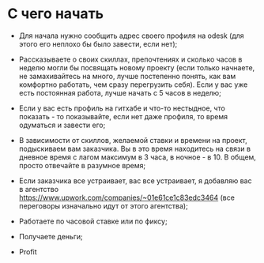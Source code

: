 # С чего начать

* Для начала нужно сообщить адрес своего профиля на odesk (для этого его неплохо бы было завести, если нет);

* Рассказываете о своих скиллах, препочтениях и сколько часов в неделю могли бы посвящать новому проекту (если только начнаете, не замахивайтесь на много, лучше постепенно понять, как вам комфортно работать, чем сразу перегрузить себя). Если у вас уже есть постоянная работа, лучше начать с 5 часов в неделю;

* Если у вас есть профиль на гитхабе и что-то нестыдное, что показать - то показывайте, если нет даже профиля, то время одуматься и завести его;

* В зависимости от скиллов, желаемой ставки и времени на проект, подыскиваем вам заказчика. Вы в это время находитесь на связи в дневное время с лагом максимум в 3 часа, в ночное - в 10. В общем, просто отвечайте в разумное время;

* Если заказчика все устраивает, вас все устраивает, я добавляю вас в агентство https://www.upwork.com/companies/~01e61ce1c83edc3464 (все переговоры изначально идут от этого агентства);

* Работаете по часовой ставке или по фиксу;

* Получаете деньги;

* Profit

